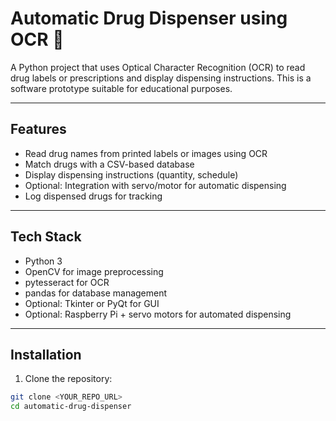 # Automatic Drug Dispenser using OCR 💊

A Python project that uses Optical Character Recognition (OCR) to read drug labels or prescriptions and display dispensing instructions. This is a software prototype suitable for educational purposes.

---

## Features
- Read drug names from printed labels or images using OCR
- Match drugs with a CSV-based database
- Display dispensing instructions (quantity, schedule)
- Optional: Integration with servo/motor for automatic dispensing
- Log dispensed drugs for tracking

---

## Tech Stack
- Python 3
- OpenCV for image preprocessing
- pytesseract for OCR
- pandas for database management
- Optional: Tkinter or PyQt for GUI
- Optional: Raspberry Pi + servo motors for automated dispensing

---

## Installation

1. Clone the repository:

```bash
git clone <YOUR_REPO_URL>
cd automatic-drug-dispenser
